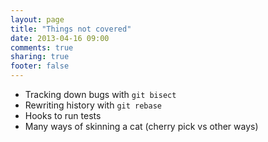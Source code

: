 ```yaml
---
layout: page
title: "Things not covered"
date: 2013-04-16 09:00
comments: true
sharing: true
footer: false
---
```


* Tracking down bugs with `git bisect`
* Rewriting history with `git rebase`
* Hooks to run tests
* Many ways of skinning a cat (cherry pick vs other ways)

